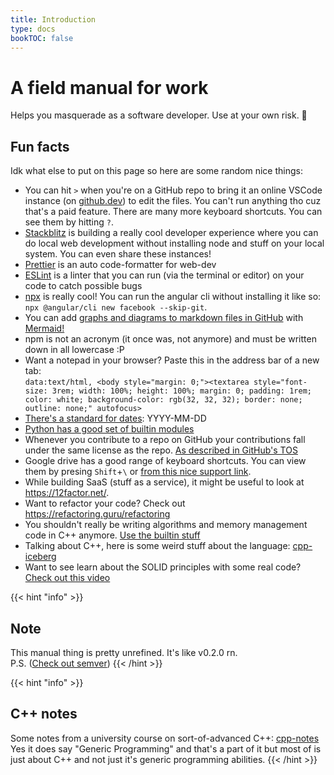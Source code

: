 ```yaml
---
title: Introduction
type: docs
bookTOC: false
---
```


# A field manual for work
Helps you masquerade as a software developer. Use at your own risk. 🍊

## Fun facts
Idk what else to put on this page so here are some random nice things:
* You can hit `>` when you're on a GitHub repo to bring it an online VSCode instance (on [github.dev](https://github.dev)) to edit the files. You can't run anything tho cuz that's a paid feature.
There are many more keyboard shortcuts. You can see them by hitting `?`.
* [Stackblitz](https://stackblitz.com) is building a really cool developer experience where you can do local web development without installing node and stuff on your local system. You can even share these instances!
* [Prettier](https://prettier.io/) is an auto code-formatter for web-dev
* [ESLint](https://eslint.org/) is a linter that you can run (via the terminal or editor) on your code to catch possible bugs
* [npx](https://nodejs.dev/learn/the-npx-nodejs-package-runner/) is really cool! You can run the angular cli without installing it like so: `npx @angular/cli new facebook --skip-git`.
* You can add [graphs and diagrams to markdown files in GitHub](https://github.blog/2022-02-14-include-diagrams-markdown-files-mermaid/) with [Mermaid!](https://mermaid-js.github.io/mermaid/#/)
* npm is not an acronym (it once was, not anymore) and must be written down in all lowercase :P
* Want a notepad in your browser? Paste this in the address bar of a new tab:  
`data:text/html, <body style="margin: 0;"><textarea style="font-size: 3rem; width: 100%; height: 100%; margin: 0; padding: 1rem; color: white; background-color: rgb(32, 32, 32); border: none; outline: none;" autofocus>`
* [There's a standard for dates](https://www.iso.org/iso-8601-date-and-time-format.html): YYYY-MM-DD
* [Python has a good set of builtin modules](https://docs.python.org/3/py-modindex.html)
* Whenever you contribute to a repo on GitHub your contributions fall under the same license as the repo.
[As described in GitHub's TOS](https://docs.github.com/en/site-policy/github-terms/github-terms-of-service#6-contributions-under-repository-license) 
* Google drive has a good range of keyboard shortcuts. You can view them by presing
`Shift`+`\` or [from this nice support link](https://support.google.com/drive/answer/2563044).
* While building SaaS (stuff as a service), it might be useful to look at https://12factor.net/.
* Want to refactor your code? Check out <https://refactoring.guru/refactoring>
* You shouldn't really be writing algorithms and memory management code in C++ anymore. [Use the builtin stuff](https://hackingcpp.com/cpp/cheat_sheets.html)
* Talking about C++, here is some weird stuff about the language: [cpp-iceberg](https://fouronnes.github.io/cppiceberg/)
* Want to see learn about the SOLID principles with some real code? [Check out this video](https://www.youtube.com/watch?v=pTB30aXS77U)

{{< hint "info" >}}
## Note
This manual thing is pretty unrefined. It's like v0.2.0 rn.  
P.S. ([Check out semver](https://semver.org/))
{{< /hint >}}

{{< hint "info" >}}
## C++ notes
Some notes from a university course on sort-of-advanced C++: [cpp-notes](/pdfs/cpp-notes.pdf)
Yes it does say "Generic Programming" and that's a part of it
but most of is just about C++ and not just it's generic programming abilities.
{{< /hint >}}